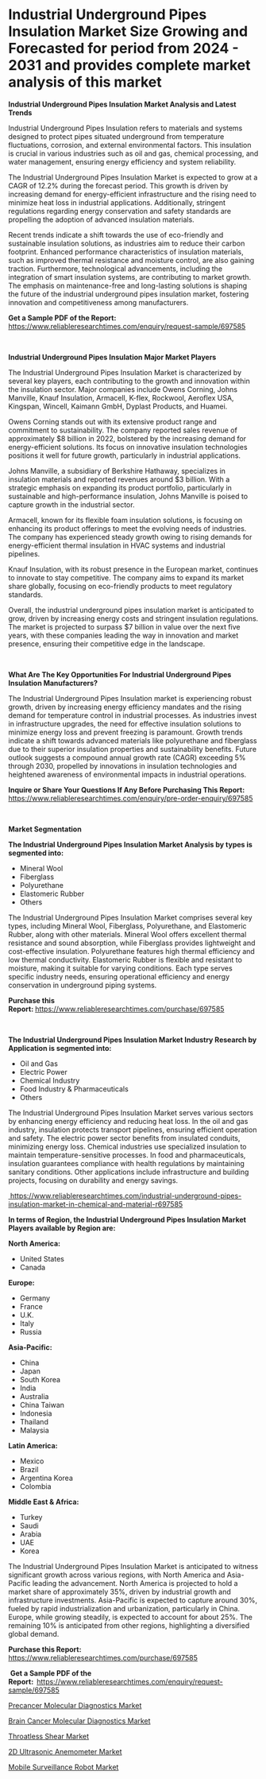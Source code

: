 <p><h1>Industrial Underground Pipes Insulation Market Size Growing and Forecasted for period from 2024 - 2031 and provides complete market analysis of this market</h1></p><p><strong>Industrial Underground Pipes Insulation Market Analysis and Latest Trends</strong></p>
<p><p>Industrial Underground Pipes Insulation refers to materials and systems designed to protect pipes situated underground from temperature fluctuations, corrosion, and external environmental factors. This insulation is crucial in various industries such as oil and gas, chemical processing, and water management, ensuring energy efficiency and system reliability.</p><p>The Industrial Underground Pipes Insulation Market is expected to grow at a CAGR of 12.2% during the forecast period. This growth is driven by increasing demand for energy-efficient infrastructure and the rising need to minimize heat loss in industrial applications. Additionally, stringent regulations regarding energy conservation and safety standards are propelling the adoption of advanced insulation materials.</p><p>Recent trends indicate a shift towards the use of eco-friendly and sustainable insulation solutions, as industries aim to reduce their carbon footprint. Enhanced performance characteristics of insulation materials, such as improved thermal resistance and moisture control, are also gaining traction. Furthermore, technological advancements, including the integration of smart insulation systems, are contributing to market growth. The emphasis on maintenance-free and long-lasting solutions is shaping the future of the industrial underground pipes insulation market, fostering innovation and competitiveness among manufacturers.</p></p>
<p><strong>Get a Sample PDF of the Report:&nbsp;</strong> <a href="https://www.reliableresearchtimes.com/enquiry/request-sample/697585?utm_campaign=1266&utm_medium=2&utm_source=Github&utm_content=ia&utm_term=29092024&utm_id=industrial-underground-pipes-insulation">https://www.reliableresearchtimes.com/enquiry/request-sample/697585</a></p>
<p>&nbsp;</p>
<p><strong>Industrial Underground Pipes Insulation Major Market Players</strong></p>
<p><p>The Industrial Underground Pipes Insulation Market is characterized by several key players, each contributing to the growth and innovation within the insulation sector. Major companies include Owens Corning, Johns Manville, Knauf Insulation, Armacell, K-flex, Rockwool, Aeroflex USA, Kingspan, Wincell, Kaimann GmbH, Dyplast Products, and Huamei.</p><p>Owens Corning stands out with its extensive product range and commitment to sustainability. The company reported sales revenue of approximately $8 billion in 2022, bolstered by the increasing demand for energy-efficient solutions. Its focus on innovative insulation technologies positions it well for future growth, particularly in industrial applications.</p><p>Johns Manville, a subsidiary of Berkshire Hathaway, specializes in insulation materials and reported revenues around $3 billion. With a strategic emphasis on expanding its product portfolio, particularly in sustainable and high-performance insulation, Johns Manville is poised to capture growth in the industrial sector.</p><p>Armacell, known for its flexible foam insulation solutions, is focusing on enhancing its product offerings to meet the evolving needs of industries. The company has experienced steady growth owing to rising demands for energy-efficient thermal insulation in HVAC systems and industrial pipelines.</p><p>Knauf Insulation, with its robust presence in the European market, continues to innovate to stay competitive. The company aims to expand its market share globally, focusing on eco-friendly products to meet regulatory standards.</p><p>Overall, the industrial underground pipes insulation market is anticipated to grow, driven by increasing energy costs and stringent insulation regulations. The market is projected to surpass $7 billion in value over the next five years, with these companies leading the way in innovation and market presence, ensuring their competitive edge in the landscape.</p></p>
<p>&nbsp;</p>
<p><strong>What Are The Key Opportunities For Industrial Underground Pipes Insulation Manufacturers?</strong></p>
<p><p>The Industrial Underground Pipes Insulation market is experiencing robust growth, driven by increasing energy efficiency mandates and the rising demand for temperature control in industrial processes. As industries invest in infrastructure upgrades, the need for effective insulation solutions to minimize energy loss and prevent freezing is paramount. Growth trends indicate a shift towards advanced materials like polyurethane and fiberglass due to their superior insulation properties and sustainability benefits. Future outlook suggests a compound annual growth rate (CAGR) exceeding 5% through 2030, propelled by innovations in insulation technologies and heightened awareness of environmental impacts in industrial operations.</p></p>
<p><strong>Inquire or Share Your Questions If Any Before Purchasing This Report:</strong> <a href="https://www.reliableresearchtimes.com/enquiry/pre-order-enquiry/697585?utm_campaign=1266&utm_medium=2&utm_source=Github&utm_content=ia&utm_term=29092024&utm_id=industrial-underground-pipes-insulation">https://www.reliableresearchtimes.com/enquiry/pre-order-enquiry/697585</a></p>
<p>&nbsp;</p>
<p><strong>Market Segmentation</strong></p>
<p><strong>The Industrial Underground Pipes Insulation Market Analysis by types is segmented into:</strong></p>
<p><ul><li>Mineral Wool</li><li>Fiberglass</li><li>Polyurethane</li><li>Elastomeric Rubber</li><li>Others</li></ul></p>
<p><p>The Industrial Underground Pipes Insulation Market comprises several key types, including Mineral Wool, Fiberglass, Polyurethane, and Elastomeric Rubber, along with other materials. Mineral Wool offers excellent thermal resistance and sound absorption, while Fiberglass provides lightweight and cost-effective insulation. Polyurethane features high thermal efficiency and low thermal conductivity. Elastomeric Rubber is flexible and resistant to moisture, making it suitable for varying conditions. Each type serves specific industry needs, ensuring operational efficiency and energy conservation in underground piping systems.</p></p>
<p><strong>Purchase this Report:&nbsp;</strong><a href="https://www.reliableresearchtimes.com/purchase/697585?utm_campaign=1266&utm_medium=2&utm_source=Github&utm_content=ia&utm_term=29092024&utm_id=industrial-underground-pipes-insulation">https://www.reliableresearchtimes.com/purchase/697585</a></p>
<p>&nbsp;</p>
<p><strong>The Industrial Underground Pipes Insulation Market Industry Research by Application is segmented into:</strong></p>
<p><ul><li>Oil and Gas</li><li>Electric Power</li><li>Chemical Industry</li><li>Food Industry & Pharmaceuticals</li><li>Others</li></ul></p>
<p><p>The Industrial Underground Pipes Insulation Market serves various sectors by enhancing energy efficiency and reducing heat loss. In the oil and gas industry, insulation protects transport pipelines, ensuring efficient operation and safety. The electric power sector benefits from insulated conduits, minimizing energy loss. Chemical industries use specialized insulation to maintain temperature-sensitive processes. In food and pharmaceuticals, insulation guarantees compliance with health regulations by maintaining sanitary conditions. Other applications include infrastructure and building projects, focusing on durability and energy savings.</p></p>
<p><a href="https://www.reliableresearchtimes.com/industrial-underground-pipes-insulation-market-in-chemical-and-material-r697585?utm_campaign=1266&utm_medium=2&utm_source=Github&utm_content=ia&utm_term=29092024&utm_id=industrial-underground-pipes-insulation">&nbsp;https://www.reliableresearchtimes.com/industrial-underground-pipes-insulation-market-in-chemical-and-material-r697585</a></p>
<p><strong>In terms of Region, the Industrial Underground Pipes Insulation Market Players available by Region are:</strong></p>
<p>
    <p> <strong> North America: </strong>
        <ul>
            <li>United States</li>
            <li>Canada</li>
        </ul>
        </p> 
    <p> <strong> Europe: </strong>
        <ul>
            <li>Germany</li>
            <li>France</li>
            <li>U.K.</li>
            <li>Italy</li>
            <li>Russia</li>
        </ul>
        </p> 
    <p> <strong> Asia-Pacific: </strong>
        <ul>
            <li>China</li>
            <li>Japan</li>
            <li>South Korea</li>
            <li>India</li>
            <li>Australia</li>
            <li>China Taiwan</li>
            <li>Indonesia</li>
            <li>Thailand</li>
            <li>Malaysia</li>
        </ul>
        </p> 
    <p> <strong> Latin America: </strong>
        <ul>
            <li>Mexico</li>
            <li>Brazil</li>
            <li>Argentina Korea</li>
            <li>Colombia</li>
        </ul>
        </p> 
    <p> <strong> Middle East & Africa: </strong>
        <ul>
            <li>Turkey</li>
            <li>Saudi</li>
            <li>Arabia</li>
            <li>UAE</li>
            <li>Korea</li>
        </ul>
    </p>
    </p>
<p><p>The Industrial Underground Pipes Insulation Market is anticipated to witness significant growth across various regions, with North America and Asia-Pacific leading the advancement. North America is projected to hold a market share of approximately 35%, driven by industrial growth and infrastructure investments. Asia-Pacific is expected to capture around 30%, fueled by rapid industrialization and urbanization, particularly in China. Europe, while growing steadily, is expected to account for about 25%. The remaining 10% is anticipated from other regions, highlighting a diversified global demand.</p></p>
<p><strong>Purchase this Report: </strong><a href="https://www.reliableresearchtimes.com/purchase/697585?utm_campaign=1266&utm_medium=2&utm_source=Github&utm_content=ia&utm_term=29092024&utm_id=industrial-underground-pipes-insulation">https://www.reliableresearchtimes.com/purchase/697585</a></p>
<p>&nbsp;<strong>Get a Sample PDF of the Report:&nbsp;&nbsp;</strong><a href="https://www.reliableresearchtimes.com/enquiry/request-sample/697585?utm_campaign=1266&utm_medium=2&utm_source=Github&utm_content=ia&utm_term=29092024&utm_id=industrial-underground-pipes-insulation">https://www.reliableresearchtimes.com/enquiry/request-sample/697585</a></p>
<p><strong></strong></p>
<p><p><a href="https://issuu.com/reportprime-2/docs/precancer-molecular-diagnostics-mar_0351581c5ab65a?utm_campaign=1266&utm_medium=2&utm_source=Github&utm_content=ia&utm_term=29092024&utm_id=industrial-underground-pipes-insulation">Precancer Molecular Diagnostics Market</a></p><p><a href="https://issuu.com/reportprime-2/docs/brain-cancer-molecular-diagnostics-_d6596fa493131f?utm_campaign=1266&utm_medium=2&utm_source=Github&utm_content=ia&utm_term=29092024&utm_id=industrial-underground-pipes-insulation">Brain Cancer Molecular Diagnostics Market</a></p><p><a href="https://www.linkedin.com/pulse/what-current-future-prospects-throatless-shear-market-analysis-cmnre?utm_campaign=1266&utm_medium=2&utm_source=Github&utm_content=ia&utm_term=29092024&utm_id=industrial-underground-pipes-insulation">Throatless Shear Market</a></p><p><a href="https://www.linkedin.com/pulse/2d-ultrasonic-anemometer-market-size-segmentation-trends-growth-f2c7f?utm_campaign=1266&utm_medium=2&utm_source=Github&utm_content=ia&utm_term=29092024&utm_id=industrial-underground-pipes-insulation">2D Ultrasonic Anemometer Market</a></p><p><a href="https://www.linkedin.com/pulse/emerging-mobile-surveillance-robot-market-opportunities-analysis-majje?utm_campaign=1266&utm_medium=2&utm_source=Github&utm_content=ia&utm_term=29092024&utm_id=industrial-underground-pipes-insulation">Mobile Surveillance Robot Market</a></p></p>